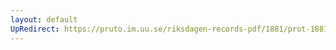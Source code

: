 ```yaml
---
layout: default
UpRedirect: https://pruto.im.uu.se/riksdagen-records-pdf/1881/prot-1881--ak--045/prot-1881--ak--045_010.pdf
---
```

